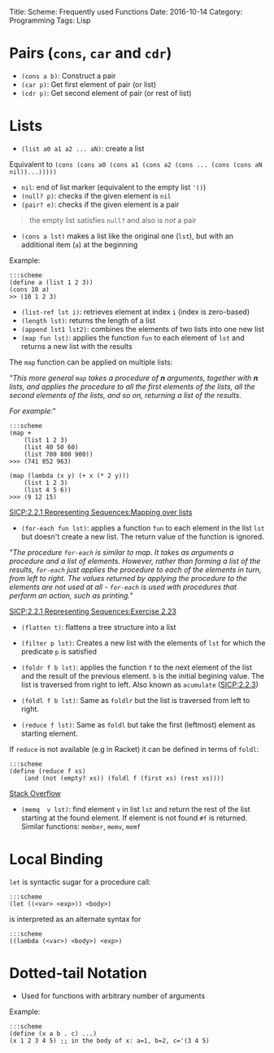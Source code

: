 Title: Scheme: Frequently used Functions
Date: 2016-10-14
Category: Programming
Tags: Lisp


# Pairs (`cons`, `car` and `cdr`)

- `(cons a b)`: Construct a pair
- `(car p)`: Get first element of pair (or list)
- `(cdr p)`: Get second element of pair (or rest of list)

# Lists

- `(list a0 a1 a2 ... aN)`: create a list

Equivalent to `(cons (cons a0 (cons a1 (cons a2 (cons ... (cons (cons aN nil))...)))))`

- `nil`: end of list marker (equivalent to the empty list `'()`)
- `(null? p)`: checks if the given element is `nil`
- `(pair? e)`: checks if the given element is a pair

> the empty list satisfies `null?` and also is *not* a pair

- `(cons a lst)` makes a list like the original one (`lst`), but with an additional item (`a`) at the beginning

Example:

    :::scheme
    (define a (list 1 2 3))
    (cons 10 a)
    >> (10 1 2 3)

- `(list-ref lst i)`: retrieves element at index `i` (index is zero-based)
- `(length lst)`: returns the length of a list
- `(append lst1 lst2)`: combines the elements of two lists into one new list
- `(map fun lst)`: applies the function `fun` to each element of `lst` and returns a new list with the results

The `map` function can be applied on multiple lists:

*"This more general `map` takes a procedure of **n** arguments, together with **n** lists, and applies the procedure to all the first elements of the lists, all the second elements of the lists, and so on, returning a list of the results.*

*For example:*"

    :::scheme
    (map +
        (list 1 2 3)
        (list 40 50 60)
        (list 700 800 900))
    >>> (741 852 963)

    (map (lambda (x y) (+ x (* 2 y)))
        (list 1 2 3)
        (list 4 5 6))
    >>> (9 12 15)

[SICP:2.2.1  Representing Sequences:Mapping over lists](https://mitpress.mit.edu/sicp/full-text/book/book-Z-H-15.html#%_sec_2.2.1)

- `(for-each fun lst)`: applies a function `fun` to each element in the list `lst` but doesn't create a new list. The return value of the function is ignored.


*"The procedure `for-each` is similar to map. It takes as arguments a procedure and a list of elements. However, rather than forming a list of the results, `for-each` just applies the procedure to each of the elements in turn, from left to right. The values returned by applying the procedure to the elements are not used at all - `for-each` is used with procedures that perform an action, such as printing."*

[SICP:2.2.1  Representing Sequences:Exercise 2.23](https://mitpress.mit.edu/sicp/full-text/book/book-Z-H-15.html#%_sec_2.2.1)


- `(flatten t)`: flattens a tree structure into a list

- `(filter p lst)`: Creates a new list with the elements of `lst` for which the predicate `p` is satisfied

- `(foldr f b lst)`: applies the function `f` to the next element of the list and the result of the previous element. `b` is the initial begining value. The list is traversed from right to left. Also known as `acumulate` ([SICP:2.2.3](https://mitpress.mit.edu/sicp/full-text/book/book-Z-H-15.html#%_sec_2.2.3))

- `(foldl f b lst)`: Same as `foldlr` but the list is traversed from left to right.

- `(reduce f lst)`: Same as `foldl` but take the first (leftmost) element as starting element.

If `reduce` is not available (e.g in Racket) it can be defined in terms of `foldl`:

    :::scheme
    (define (reduce f xs)
        (and (not (empty? xs)) (foldl f (first xs) (rest xs))))

[Stack Overflow](http://stackoverflow.com/a/25211454/1272072)

- `(memq  v lst)`: find element `v` in list `lst` and return the rest of the list starting at the found element. If element is not found `#f` is returned. Similar functions: `member`, `memv`, `memf`


# Local Binding

`let` is syntactic sugar for a procedure call:

    :::scheme
    (let ((<var> <exp>)) <body>)


is interpreted as an alternate syntax for

    :::scheme
    ((lambda (<var>) <body>) <exp>)


# Dotted-tail Notation

- Used for functions with arbitrary number of arguments

Example:

    :::scheme
    (define (x a b . c) ...)
    (x 1 2 3 4 5) ;; in the body of x: a=1, b=2, c='(3 4 5)
